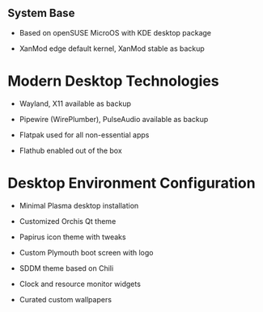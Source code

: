 ## System Base
* Based on openSUSE MicroOS with KDE desktop package

* XanMod edge default kernel, XanMod stable as backup

# Modern Desktop Technologies
* Wayland, X11 available as backup

* Pipewire (WirePlumber), PulseAudio available as backup

* Flatpak used for all non-essential apps

* Flathub enabled out of the box

# Desktop Environment Configuration
* Minimal Plasma desktop installation

* Customized Orchis Qt theme

* Papirus icon theme with tweaks

* Custom Plymouth boot screen with logo

* SDDM theme based on Chili

* Clock and resource monitor widgets

* Curated custom wallpapers
